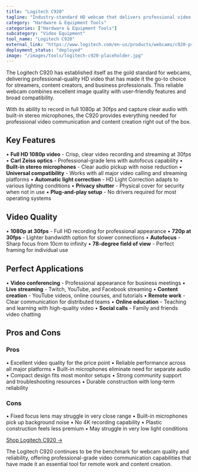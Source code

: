 ```yaml
---
title: "Logitech C920"
tagline: "Industry-standard HD webcam that delivers professional video quality for streaming and conferencing"
category: "Hardware & Equipment Tools"
categories: ["Hardware & Equipment Tools"]
subcategory: "Video Equipment"
tool_name: "Logitech C920"
external_link: "https://www.logitech.com/en-us/products/webcams/c920-pro-hd-webcam.html"
deployment_status: "deployed"
image: "/images/tools/logitech-c920-placeholder.jpg"
---
```


The Logitech C920 has established itself as the gold standard for webcams, delivering professional-quality HD video that has made it the go-to choice for streamers, content creators, and business professionals. This reliable webcam combines excellent image quality with user-friendly features and broad compatibility.

With its ability to record in full 1080p at 30fps and capture clear audio with built-in stereo microphones, the C920 provides everything needed for professional video communication and content creation right out of the box.

## Key Features

• **Full HD 1080p video** - Crisp, clear video recording and streaming at 30fps
• **Carl Zeiss optics** - Professional-grade lens with autofocus capability
• **Built-in stereo microphones** - Clear audio pickup with noise reduction
• **Universal compatibility** - Works with all major video calling and streaming platforms
• **Automatic light correction** - HD Light Correction adapts to various lighting conditions
• **Privacy shutter** - Physical cover for security when not in use
• **Plug-and-play setup** - No drivers required for most operating systems

## Video Quality

• **1080p at 30fps** - Full HD recording for professional appearance
• **720p at 30fps** - Lighter bandwidth option for slower connections
• **Autofocus** - Sharp focus from 10cm to infinity
• **78-degree field of view** - Perfect framing for individual use

## Perfect Applications

• **Video conferencing** - Professional appearance for business meetings
• **Live streaming** - Twitch, YouTube, and Facebook streaming
• **Content creation** - YouTube videos, online courses, and tutorials
• **Remote work** - Clear communication for distributed teams
• **Online education** - Teaching and learning with high-quality video
• **Social calls** - Family and friends video chatting

## Pros and Cons

### Pros
• Excellent video quality for the price point
• Reliable performance across all major platforms
• Built-in microphones eliminate need for separate audio
• Compact design fits most monitor setups
• Strong community support and troubleshooting resources
• Durable construction with long-term reliability

### Cons
• Fixed focus lens may struggle in very close range
• Built-in microphones pick up background noise
• No 4K recording capability
• Plastic construction feels less premium
• May struggle in very low light conditions

[Shop Logitech C920 →](https://www.logitech.com/en-us/products/webcams/c920-pro-hd-webcam.html)

The Logitech C920 continues to be the benchmark for webcam quality and reliability, offering professional-grade video communication capabilities that have made it an essential tool for remote work and content creation.